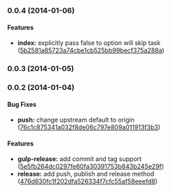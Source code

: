 <a name="0.0.4"></a>
### 0.0.4 (2014-01-06)


#### Features

* **index:** explicitly pass false to option will skip task ([5b2581a85723a74cbe1cb525bb99becf375a288a](https://github.com/tomchentw/gulp-release/commit/5b2581a85723a74cbe1cb525bb99becf375a288a))


<a name="0.0.3"></a>
### 0.0.3 (2014-01-05)


<a name="0.0.2"></a>
### 0.0.2 (2014-01-04)


#### Bug Fixes

* **push:** change upstream default to origin ([76c1c875341a032f8de06c797e809a011913f3b3](https://github.com/tomchentw/gulp-release/commit/76c1c875341a032f8de06c797e809a011913f3b3))


#### Features

* **gulp-release:** add commit and tag support ([5e5fb264dc0297fe60fa30391753b843b245e29f](https://github.com/tomchentw/gulp-release/commit/5e5fb264dc0297fe60fa30391753b843b245e29f))
* **release:** add push, publish and release method ([476d630fc1f202dfa526334f7cfc55af58eeefd8](https://github.com/tomchentw/gulp-release/commit/476d630fc1f202dfa526334f7cfc55af58eeefd8))


